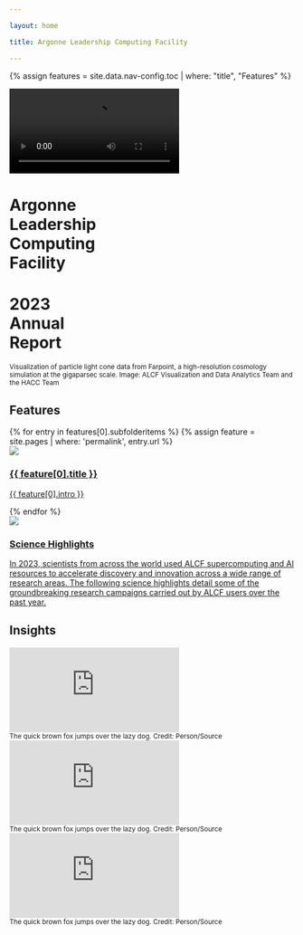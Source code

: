 ```yaml
---

layout: home

title: Argonne Leadership Computing Facility

---
```

{% assign features = site.data.nav-config.toc | where: "title", "Features" %}


<div class="home--hero-wrapper">
	<div class="img-wrapper">
		<div>
			<!-- <img src="{{ site.url }}/assets/images/cover.png"> -->
			<!-- poster="{{ site.url }}/assets/images/cover.png"  -->
			<video autoplay loop>
				<source src="{{ site.url }}/assets/video/hypersonic.webm" type="video/webm">	
				<source src="{{ site.url }}/assets/video/hypersonic.mp4" type="video/mp4">
  				Your browser does not support the video tag.
			</video>
			<div class="home--hero-text">
				<h1 class="alcf">
					Argonne<br>
					<span>Leadership<br>
					Computing</span><br>
					Facility
				</h1>
				<h1 class="title">
					2023<br>
					<span>Annual<br>
					Report</span><br>
				</h1>
			</div>
			<div class="home--hero-scrim"></div>
		</div>
	</div>
</div>

<div class="home--hero-caption">
	<small>
		Visualization of particle light cone data from Farpoint, a high-resolution cosmology simulation at the gigaparsec scale.
		<span class="credit">Image: ALCF Visualization and Data Analytics Team and the HACC Team</span>
	</small>
</div>




<div class="home--features-wrapper">
	<div class="content-wrapper">
		<h2>Features</h2>
			{% for entry in features[0].subfolderitems %}
			{% assign feature = site.pages | where: 'permalink', entry.url %}			  
			  <div class="teaser">
			    <a href="{{ site.url }}/{{ entry.url }}">
			    	<div class="image-wrapper">
			    		<div><img src="{{ site.url }}/assets/images/{{ feature[0].hero-img-source }}"></div>
			    		<div class="hover-scrim"></div>
			    	</div>
			    	<div class="content-wrapper">
			    		<h3>{{ feature[0].title }}</h3>
			    		<p>{{ feature[0].intro }}</p>
			    	</div>
			    </a>
			  </div>		 
			{% endfor %}	
			<div class="teaser">
			    <a href="{{ site.url }}/science/highlights">
			    	<div class="image-wrapper">
			    		<div><img src="{{ site.url }}/assets/images/Uzdensky.png"></div>
			    		<div class="hover-scrim"></div>
			    	</div>
			    	<div class="content-wrapper">
			    		<h3>Science Highlights</h3>
			    		<p>In 2023, scientists from across the world used ALCF supercomputing and AI resources to accelerate discovery and innovation across a wide range of research areas. The following science highlights detail some of the groundbreaking research campaigns carried out by ALCF users over the past year.</p>
			    	</div>
			    </a>
			  </div>	
	</div>
</div>



<div class="home--video-wrapper">
	<!-- <div class="content-wrapper"> -->
		<h2>Insights</h2>
		<div class='embed-1'>
			<div class="embed-wrapper">
				<iframe src="https://www.youtube.com/embed/tE9uKTgmQvY" title="YouTube video player" frameborder="0" allow="accelerometer; autoplay; clipboard-write; encrypted-media; gyroscope; picture-in-picture; web-share" allowfullscreen></iframe>
			</div>
			<small class="caption">
				The quick brown fox jumps over the lazy dog. <span class="credit">Credit: Person/Source</span>
			</small>
		</div>
		<div class='embed-2'>
			<div class="embed-wrapper">
				<iframe src="https://www.youtube.com/embed/tE9uKTgmQvY" title="YouTube video player" frameborder="0" allow="accelerometer; autoplay; clipboard-write; encrypted-media; gyroscope; picture-in-picture; web-share" allowfullscreen></iframe>
			</div>
			<small class="caption">
				The quick brown fox jumps over the lazy dog. <span class="credit">Credit: Person/Source</span>
			</small>
		</div>
		<div class='embed-3'>
			<div class="embed-wrapper">
				<iframe src="https://www.youtube.com/embed/tE9uKTgmQvY" title="YouTube video player" frameborder="0" allow="accelerometer; autoplay; clipboard-write; encrypted-media; gyroscope; picture-in-picture; web-share" allowfullscreen></iframe>
			</div>
			<small class="caption">
				The quick brown fox jumps over the lazy dog. <span class="credit">Credit: Person/Source</span>
			</small>
		</div>
	<!-- </div> -->
</div>




